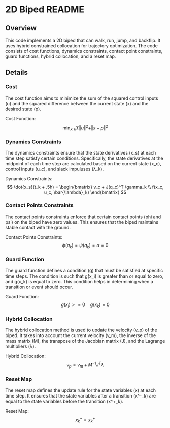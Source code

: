 # 2D Biped README

## Overview
This code implements a 2D biped that can walk, run, jump, and backflip. It uses hybrid constrained collocation for trajectory optimization. The code consists of cost functions, dynamics constraints, contact point constraints, guard functions, hybrid collocation, and a reset map.

## Details
### Cost
The cost function aims to minimize the sum of the squared control inputs (u) and the squared difference between the current state (x) and the desired state (p).

Cost Function:
$$
\min_{x, u} \sum \Vert u \Vert^2 + \Vert x - p \Vert^2
$$

### Dynamics Constraints
The dynamics constraints ensure that the state derivatives (x_s) at each time step satisfy certain conditions. Specifically, the state derivatives at the midpoint of each time step are calculated based on the current state (x_c), control inputs (u_c), and slack impuluses (λ_k).

Dynamics Constraints:
$$
\dot{x_s}(t_k + .5h) = \begin{bmatrix} 
v_c + J(q_c)^T \gamma_k \\
f(x_c, u_c, \bar{\lambda}_k)
\end{bmatrix} 
$$

### Contact Points Constraints
The contact points constraints enforce that certain contact points (phi and psi) on the biped have zero values. This ensures that the biped maintains stable contact with the ground.

Contact Points Constraints:
$$
\phi(q_k) = \psi(q_k) = \alpha = 0
$$

### Guard Function
The guard function defines a condition (g) that must be satisfied at specific time steps. The condition is such that g(x_i) is greater than or equal to zero, and g(x_k) is equal to zero. This condition helps in determining when a transition or event should occur.

Guard Function:
$$
g(x_i) >= 0  \quad g(x_k) = 0
$$

### Hybrid Collocation
The hybrid collocation method is used to update the velocity (v_p) of the biped. It takes into account the current velocity (v_m), the inverse of the mass matrix (M), the transpose of the Jacobian matrix (J), and the Lagrange multipliers (λ).

Hybrid Collocation:
$$
v_p = v_m + M^{-1}J^T\lambda
$$

### Reset Map
The reset map defines the update rule for the state variables (x) at each time step. It ensures that the state variables after a transition (x^-_k) are equal to the state variables before the transition (x^+_k).

Reset Map:
$$
x^-_k  = x^+_k
$$

